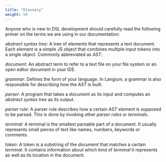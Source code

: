 ```yaml
---
title: "Glossary"
weight: 50
---
```


Anyone who is new to DSL development should carefully read the following primer on the terms we are using in our documentation:

_abstract syntax tree_: A tree of elements that represents a text document. Each element is a simple JS object that combines multiple input tokens into a single object. Commonly abbreviated as _AST_.

_document_: An abstract term to refer to a text file on your file system or an open editor document in your IDE.

_grammar_: Defines the form of your language. In Langium, a grammar is also responsible for describing how the _AST_ is built.

_parser_: A program that takes a _document_ as its input and computes an _abstract syntax tree_ as its output.

_parser rule_: A parser rule describes how a certain _AST_ element is supposed to be parsed. This is done by invoking other _parser rules_ or _terminals_.

_terminal_: A terminal is the smallest parsable part of a document. It usually represents small pieces of text like names, numbers, keywords or comments.

_token_: A token is a substring of the _document_ that matches a certain _terminal_. It contains information about which kind of _terminal_ it represents as well as its location in the document.